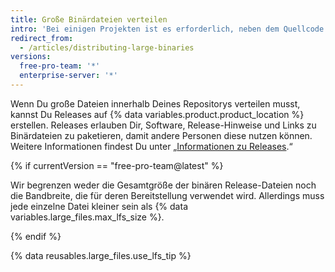```yaml
---
title: Große Binärdateien verteilen
intro: 'Bei einigen Projekten ist es erforderlich, neben dem Quellcode auch große Dateien wie Binärdateien oder Installationsprogramme zu verteilen.'
redirect_from:
  - /articles/distributing-large-binaries
versions:
  free-pro-team: '*'
  enterprise-server: '*'
---
```


Wenn Du große Dateien innerhalb Deines Repositorys verteilen musst, kannst Du Releases auf {% data variables.product.product_location %} erstellen. Releases erlauben Dir, Software, Release-Hinweise und Links zu Binärdateien zu paketieren, damit andere Personen diese nutzen können. Weitere Informationen findest Du unter „[Informationen zu Releases](/github/administering-a-repository/about-releases).“

{% if currentVersion == "free-pro-team@latest" %}

Wir begrenzen weder die Gesamtgröße der binären Release-Dateien noch die Bandbreite, die für deren Bereitstellung verwendet wird. Allerdings muss jede einzelne Datei kleiner sein als {% data variables.large_files.max_lfs_size %}.

{% endif %}

{% data reusables.large_files.use_lfs_tip %}
